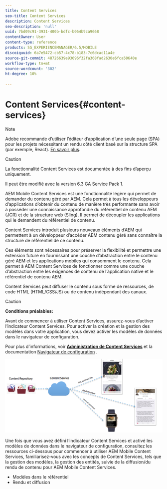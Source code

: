 ```yaml
---
title: Content Services
seo-title: Content Services
description: Content Services
seo-description: 'null'
uuid: 7bd09c91-3931-400b-bdfc-b064b9ca9668
contentOwner: User
content-type: reference
products: SG_EXPERIENCEMANAGER/6.5/MOBILE
discoiquuid: 6a7e5472-cb57-4c78-b183-7c6dcac11a4e
source-git-commit: 48726639e93696f32fa368fad2630e6fca50640e
workflow-type: tm+mt
source-wordcount: '302'
ht-degree: 10%

---
```



# Content Services{#content-services}

>[!NOTE]
>
>Adobe recommande d’utiliser l’éditeur d’application d’une seule page (SPA) pour les projets nécessitant un rendu côté client basé sur la structure SPA (par exemple, React). [En savoir plus](/help/sites-developing/spa-overview.md).

>[!CAUTION]
>
>La fonctionnalité Content Services est documentée à des fins d’aperçu uniquement.
>
>Il peut être modifié avec la version 6.3 GA Service Pack 1.

AEM Mobile Content Services est une fonctionnalité légère qui permet de demander du contenu géré par AEM. Cela permet à tous les développeurs d’applications d’obtenir du contenu de manière très performante sans avoir à posséder une connaissance approfondie du référentiel de contenu AEM (JCR) et de la structure web (Sling). Il permet de découpler les applications qui le demandent du référentiel de contenu.

Content Services introduit plusieurs nouveaux éléments d’AEM qui permettent à un développeur d’accéder AEM contenu géré sans connaître la structure de référentiel de ce contenu.

Ces éléments sont nécessaires pour préserver la flexibilité et permettre une extension future en fournissant une couche d’abstraction entre le contenu géré AEM et les applications mobiles qui consomment le contenu. Cela permet à AEM Content Services de fonctionner comme une couche d’abstraction entre les exigences de contenu de l’application native et le référentiel de contenu AEM.

Content Services peut diffuser le contenu sous forme de ressources, de code HTML (HTML/CSS/JS) ou de contenu indépendant des canaux.

>[!CAUTION]
>
>**Conditions préalables:**
>
>Avant de commencer à utiliser Content Services, assurez-vous d’activer l’indicateur Content Services. Pour activer la création et la gestion des modèles dans votre application, vous devez activer les modèles de données dans le navigateur de configuration.
>
>Pour plus d’informations, voir **[Administration de Content Services](/help/mobile/developing-content-services.md)** et la documentation [Navigateur de configuration](/help/sites-administering/configurations.md) .

![chlimage_1-143](assets/chlimage_1-143.png)

Une fois que vous avez défini l’indicateur Content Services et activé les modèles de données dans le navigateur de configuration, consultez les ressources ci-dessous pour commencer à utiliser AEM Mobile Content Services, familiarisez-vous avec les concepts de Content Services, tels que la gestion des modèles, la gestion des entités, suivie de la diffusion/du rendu de contenu pour AEM Mobile Content Services.

* Modèles dans le référentiel
* Rendu et diffusion
